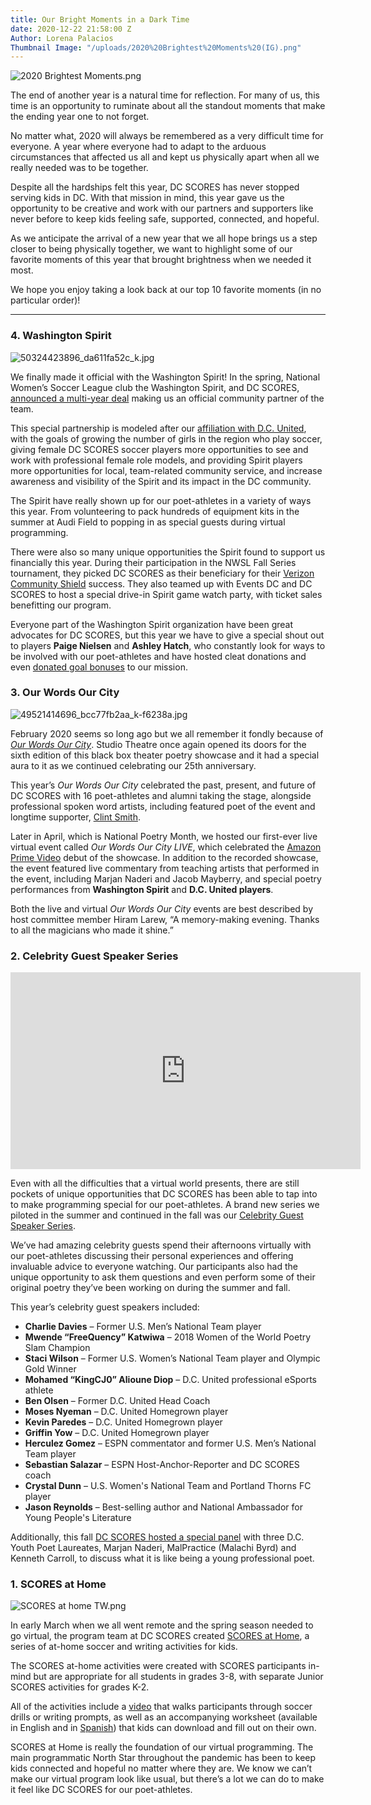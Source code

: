 ```yaml
---
title: Our Bright Moments in a Dark Time
date: 2020-12-22 21:58:00 Z
Author: Lorena Palacios
Thumbnail Image: "/uploads/2020%20Brightest%20Moments%20(IG).png"
---
```


![2020 Brightest Moments.png](/uploads/2020%20Brightest%20Moments.png)

The end of another year is a natural time for reflection. For many of us, this time is an opportunity to ruminate about all the standout moments that make the ending year one to not forget.

No matter what, 2020 will always be remembered as a very difficult time for everyone. A year where everyone had to adapt to the arduous circumstances that affected us all and kept us physically apart when all we really needed was to be together.

Despite all the hardships felt this year, DC SCORES has never stopped serving kids in DC. With that mission in mind, this year gave us the opportunity to be creative and work with our partners and supporters like never before to keep kids feeling safe, supported, connected, and hopeful.

As we anticipate the arrival of a new year that we all hope brings us a step closer to being physically together, we want to highlight some of our favorite moments of this year that brought brightness when we needed it most.

We hope you enjoy taking a look back at our top 10 favorite moments (in no particular order)!

---
### 4. Washington Spirit

![50324423896_da611fa52c_k.jpg](/uploads/50324423896_da611fa52c_k.jpg)

We finally made it official with the Washington Spirit! In the spring, National Women’s Soccer League club the Washington Spirit, and DC SCORES, [announced a multi-year deal](https://www.dcscores.org/blog/2020/04/washington-spirit-and-dc-scores-announce-long-term-community-partnership) making us an official community partner of the team.

This special partnership is modeled after our [affiliation with D.C. United](https://www.dcscores.org/about-us/dc-united/), with the goals of growing the number of girls in the region who play soccer, giving female DC SCORES soccer players more opportunities to see and work with professional female role models, and providing Spirit players more opportunities for local, team-related community service, and increase awareness and visibility of the Spirit and its impact in the DC community.

The Spirit have really shown up for our poet-athletes in a variety of ways this year. From volunteering to pack hundreds of equipment kits in the summer at Audi Field to popping in as special guests during virtual programming.

There were also so many unique opportunities the Spirit found to support us financially this year. During their participation in the NWSL Fall Series tournament, they picked DC SCORES as their beneficiary for their [Verizon Community Shield](https://www.nwslsoccer.com/news/article/national-womens-soccer-league-announces-winner-of-verizon-community-shield) success. They also teamed up with Events DC and DC SCORES to host a special drive-in Spirit game watch party, with ticket sales benefitting our program.

Everyone part of the Washington Spirit organization have been great advocates for DC SCORES, but this year we have to give a special shout out to players **Paige Nielsen** and **Ashley Hatch**, who constantly look for ways to be involved with our poet-athletes and have hosted cleat donations and even [donated goal bonuses](https://www.deseret.com/sports/2020/6/27/21304846/former-byu-star-ashley-hatch-pledges-donations-from-nwsl-earnings-to-support-black-communities) to our mission.

### 3. Our Words Our City

![49521414696_bcc77fb2aa_k-f6238a.jpg](/uploads/49521414696_bcc77fb2aa_k-f6238a.jpg)

February 2020 seems so long ago but we all remember it fondly because of [*Our Words Our City*](https://www.dcscores.org/blog/2020/02/magic-on-the-stage-during-our-words-our-city). Studio Theatre once again opened its doors for the sixth edition of this black box theater poetry showcase and it had a special aura to it as we continued celebrating our 25th anniversary.

This year’s *Our Words Our City* celebrated the past, present, and future of DC SCORES with 16 poet-athletes and alumni taking the stage, alongside professional spoken word artists, including featured poet of the event and longtime supporter, [Clint Smith](http://www.clintsmithiii.com/).

Later in April, which is National Poetry Month, we hosted our first-ever live virtual event called *Our Words Our City LIVE*, which celebrated the [Amazon Prime Video](https://www.amazon.com/Our-Words-City/dp/B07XM99Q64/ref=sr_1_1?crid=16IEWTCR8DSBI&dchild=1&keywords=our+words+our+city&qid=1608663647&sprefix=our+words+our%2Caps%2C139&sr=8-1) debut of the showcase. In addition to the recorded showcase, the event featured live commentary from teaching artists that performed in the event, including Marjan Naderi and Jacob Mayberry, and special poetry performances from **Washington Spirit** and **D.C. United players**. 

Both the live and virtual *Our Words Our City* events are best described by host committee member Hiram Larew, “A memory-making evening. Thanks to all the magicians who made it shine.”

### 2. Celebrity Guest Speaker Series

<iframe width="560" height="315" src="https://www.youtube.com/embed/yXwhcEl7DoY" frameborder="0" allow="accelerometer; autoplay; clipboard-write; encrypted-media; gyroscope; picture-in-picture" allowfullscreen></iframe>

Even with all the difficulties that a virtual world presents, there are still pockets of unique opportunities that DC SCORES has been able to tap into to make programming special for our poet-athletes. A brand new series we piloted in the summer and continued in the fall was our [Celebrity Guest Speaker Series](https://youtube.com/playlist?list=PLaMKH-_ipEg9TTSpyqpCED7HcKrDxk-dy).

We’ve had amazing celebrity guests spend their afternoons virtually with our poet-athletes discussing their personal experiences and offering invaluable advice to everyone watching. Our participants also had the unique opportunity to ask them questions and even perform some of their original poetry they’ve been working on during the summer and fall.

This year’s celebrity guest speakers included:
* **Charlie Davies** – Former U.S. Men’s National Team player
* **Mwende “FreeQuency” Katwiwa** – 2018 Women of the World Poetry Slam Champion
* **Staci Wilson** – Former U.S. Women’s National Team player and Olympic Gold Winner
* **Mohamed “KingCJ0” Alioune Diop** – D.C. United professional eSports athlete
* **Ben Olsen** – Former D.C. United Head Coach
* **Moses Nyeman** – D.C. United Homegrown player
* **Kevin Paredes** – D.C. United Homegrown player
* **Griffin Yow** – D.C. United Homegrown player
* **Herculez Gomez** – ESPN commentator and former U.S. Men’s National Team player
* **Sebastian Salazar** – ESPN Host-Anchor-Reporter and DC SCORES coach
* **Crystal Dunn** – U.S. Women's National Team and Portland Thorns FC player
* **Jason Reynolds** – Best-selling author and National Ambassador for Young People's Literature

Additionally,  this fall [DC SCORES hosted a special panel](https://youtu.be/9OdOEyn5zs8) with three D.C. Youth Poet Laureates, Marjan Naderi, MalPractice (Malachi Byrd) and Kenneth Carroll, to discuss what it is like being a young professional poet.

### 1. SCORES at Home

![SCORES at home TW.png](/uploads/SCORES%20at%20home%20TW.png)

In early March when we all went remote and the spring season needed to go virtual, the program team at DC SCORES created [SCORES at Home](https://families.dcscores.org/at-home-activities), a series of at-home soccer and writing activities for kids.

The SCORES at-home activities were created with SCORES participants in-mind but are appropriate for all students in grades 3-8, with separate Junior SCORES activities for grades K-2.

All of the activities include a [video](https://youtube.com/playlist?list=PLaMKH-_ipEg_O1hjiG5MjmtukQwqN0tVn) that walks participants through soccer drills or writing prompts, as well as an accompanying worksheet (available in English and in [Spanish](https://familias.dcscores.org/actividades-desde-casa)) that kids can download and fill out on their own.

SCORES at Home is really the foundation of our virtual programming. The main programmatic North Star throughout the pandemic has been to keep kids connected and hopeful no matter where they are. We know we can’t make our virtual program look like usual, but there’s a lot we can do to make it feel like DC SCORES for our poet-athletes.